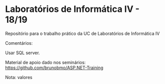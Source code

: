 # Laboratórios de Informática IV - 18/19


Repositório para o trabalho prático da UC de Laboratórios de Informática IV

Comentários:


Usar SQL server.

Material de apoio dado nos seminários: https://github.com/brunobmo/ASP.NET-Training

Nota: valores
